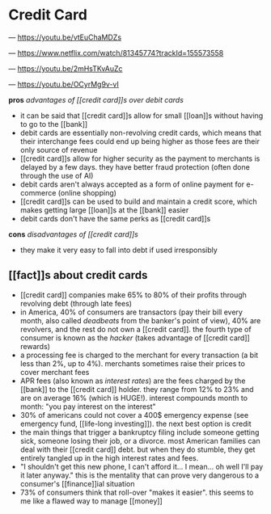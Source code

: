 # Credit Card

&mdash; <https://youtu.be/vtEuChaMDZs>

&mdash; <https://www.netflix.com/watch/81345774?trackId=155573558>

&mdash; <https://youtu.be/2mHsTKvAuZc>

&mdash; <https://youtu.be/OCyrMg9v-vI>

**pros** _advantages of [[credit card]]s over debit cards_

- it can be said that [[credit card]]s allow for small [[loan]]s without having to go to the [[bank]]
- debit cards are essentially non-revolving credit cards, which means that their interchange fees could end up being higher as those fees are their only source of revenue
- [[credit card]]s allow for higher security as the payment to merchants is delayed by a few days. they have better fraud protection (often done through the use of AI)
- debit cards aren't always accepted as a form of online payment for e-commerce (online shopping)
- [[credit card]]s can be used to build and maintain a credit score, which makes getting large [[loan]]s at the [[bank]] easier
- debit cards don't have the same perks as [[credit card]]s

**cons** _disadvantages of [[credit card]]s_

- they make it very easy to fall into debt if used irresponsibly

## [[fact]]s about credit cards

- [[credit card]] companies make 65% to 80% of their profits through revolving debt (through late fees)
- in America, 40% of consumers are transactors (pay their bill every month, also called _deadbeats_ from the banker's point of view), 40% are revolvers, and the rest do not own a [[credit card]]. the fourth type of consumer is known as the _hacker_ (takes advantage of [[credit card]] rewards)
- a processing fee is charged to the merchant for every transaction (a bit less than 2%, up to 4%). merchants sometimes raise their prices to cover merchant fees
- APR fees (also known as _interest rates_) are the fees charged by the [[bank]] to the [[credit card]] holder. they range from 12% to 23% and are on average 16% (which is HUGE!). interest compounds month to month: "you pay interest on the interest"
- 30% of americans could not cover a $400\$$ emergency expense (see emergency fund, [[life-long investing]]). the next best option is credit
- the main things that trigger a bankruptcy filing include someone getting sick, someone losing their job, or a divorce. most American families can deal with their [[credit card]] debt. but when they do stumble, they get entirely tangled up in the high interest rates and fees.
- "I shouldn't get this new phone, I can't afford it... I mean... oh well I'll pay it later anyway." this is the mentality that can prove very dangerous to a consumer's [[finance]]ial situation
- 73% of consumers think that roll-over "makes it easier". this seems to me like a flawed way to manage [[money]]
